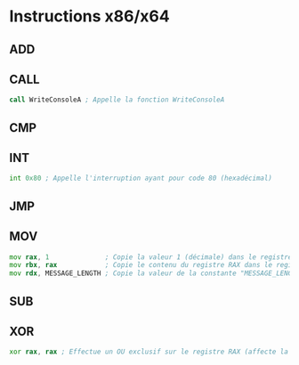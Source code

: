 # Instructions x86/x64

## ADD

## CALL

```asm
call WriteConsoleA ; Appelle la fonction WriteConsoleA
```

## CMP

## INT

```asm
int 0x80 ; Appelle l'interruption ayant pour code 80 (hexadécimal)
```

## JMP

## MOV

```asm
mov rax, 1              ; Copie la valeur 1 (décimale) dans le registre RAX
mov rbx, rax            ; Copie le contenu du registre RAX dans le registre RBX
mov rdx, MESSAGE_LENGTH ; Copie la valeur de la constante "MESSAGE_LENGTH" dans le registre RDX
```

## SUB

## XOR

```asm
xor rax, rax ; Effectue un OU exclusif sur le registre RAX (affecte la valeur 0)
```
